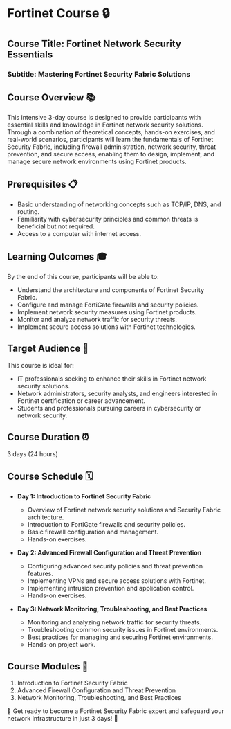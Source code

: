 # Fortinet Course 🔒

## Course Title: Fortinet Network Security Essentials
### Subtitle: Mastering Fortinet Security Fabric Solutions

## Course Overview 📚
This intensive 3-day course is designed to provide participants with essential skills and knowledge in Fortinet network security solutions. Through a combination of theoretical concepts, hands-on exercises, and real-world scenarios, participants will learn the fundamentals of Fortinet Security Fabric, including firewall administration, network security, threat prevention, and secure access, enabling them to design, implement, and manage secure network environments using Fortinet products.

## Prerequisites 📋
- Basic understanding of networking concepts such as TCP/IP, DNS, and routing.
- Familiarity with cybersecurity principles and common threats is beneficial but not required.
- Access to a computer with internet access.

## Learning Outcomes 🎓
By the end of this course, participants will be able to:
- Understand the architecture and components of Fortinet Security Fabric.
- Configure and manage FortiGate firewalls and security policies.
- Implement network security measures using Fortinet products.
- Monitor and analyze network traffic for security threats.
- Implement secure access solutions with Fortinet technologies.

## Target Audience 🎯
This course is ideal for:
- IT professionals seeking to enhance their skills in Fortinet network security solutions.
- Network administrators, security analysts, and engineers interested in Fortinet certification or career advancement.
- Students and professionals pursuing careers in cybersecurity or network security.

## Course Duration ⏰
3 days (24 hours)

## Course Schedule 🗓️
- **Day 1: Introduction to Fortinet Security Fabric**
  - Overview of Fortinet network security solutions and Security Fabric architecture.
  - Introduction to FortiGate firewalls and security policies.
  - Basic firewall configuration and management.
  - Hands-on exercises.

- **Day 2: Advanced Firewall Configuration and Threat Prevention**
  - Configuring advanced security policies and threat prevention features.
  - Implementing VPNs and secure access solutions with Fortinet.
  - Implementing intrusion prevention and application control.
  - Hands-on exercises.

- **Day 3: Network Monitoring, Troubleshooting, and Best Practices**
  - Monitoring and analyzing network traffic for security threats.
  - Troubleshooting common security issues in Fortinet environments.
  - Best practices for managing and securing Fortinet environments.
  - Hands-on project work.

## Course Modules 📑
1. Introduction to Fortinet Security Fabric
2. Advanced Firewall Configuration and Threat Prevention
3. Network Monitoring, Troubleshooting, and Best Practices

🚀 Get ready to become a Fortinet Security Fabric expert and safeguard your network infrastructure in just 3 days! 🚀
